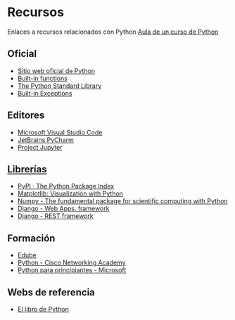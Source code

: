 # Recursos
 Enlaces a recursos relacionados con Python
[Aula de un curso de Python](https://fpaniaguapython.github.io/recursos/python-image.webp)
## Oficial
<ul>
<li><a href='https://www.python.org/'>Sitio web oficial de Python</a></li>
<li><a href='https://docs.python.org/3/library/functions.html'>Built-in functions</a></li>
<li><a href='https://docs.python.org/3/library/index.html'>The Python Standard Library</a></li>
<li><a href='https://docs.python.org/3/library/exceptions.html'>Built-in Exceptions</a></li>
</ul>

## Editores
<ul>
<li><a href='https://code.visualstudio.com/'>Microsoft Visual Studio Code</a></li>
<li><a href='https://www.jetbrains.com/es-es/pycharm/'>JetBrains PyCharm</a></li>
<li><a href='https://jupyter.org/'>Project Jupyter</li>
</ul>

## Librerías
<ul>
<li><a href='https://pypi.org/' target='_blank'>PyPI · The Python Package Index</a></li>
<li><a href='https://matplotlib.org/' target='_blank'>Matplotlib: Visualization with Python</a></li>
<li><a href='https://numpy.org/' target='_blank'>Numpy - The fundamental package for scientific computing with Python</a></li>
<li><a href='https://www.djangoproject.com/' target='_blank'>Django - Web Apps. framework</a></li>
<li><a href='https://www.django-rest-framework.org/' target='_blank'>Django - REST framework</a></li>
</ul>

## Formación
<ul>
<li><a href='https://edube.org/' target='_blank'>Edube</a></li>
<li><a href='https://www.netacad.com/learning-collections/python?courseLang=en-US' target='_blank'>Python - Cisco Networking Academy</a></li>
<li><a href='https://learn.microsoft.com/es-es/shows/intro-to-python-development/' target='_blank'>Python para principiantes - Microsoft</a></li>
</ul>

## Webs de referencia
<ul>
<li><a href='https://ellibrodepython.com/' target='_blank'>El libro de Python</a></li>
</ul>
 
